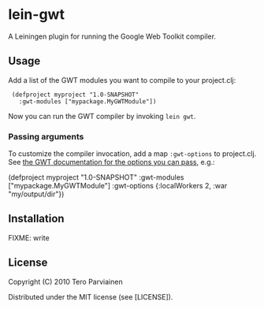 # lein-gwt

A Leiningen plugin for running the Google Web Toolkit compiler.

## Usage

Add a list of the GWT modules you want to compile to your project.clj:

     (defproject myproject "1.0-SNAPSHOT"
       :gwt-modules ["mypackage.MyGWTModule"])

Now you can run the GWT compiler by invoking `lein gwt`.

### Passing arguments

To customize the compiler invocation, add a map `:gwt-options` to project.clj. See [the GWT documentation for the options you can pass](http://code.google.com/webtoolkit/doc/1.6/FAQ_DebuggingAndCompiling.html#What_are_the_options_that_can_be_passed_to_the_compiler), e.g.:
 
   (defproject myproject "1.0-SNAPSHOT"
      :gwt-modules ["mypackage.MyGWTModule"]
      :gwt-options {:localWorkers 2, :war "my/output/dir"})

## Installation

FIXME: write

## License

Copyright (C) 2010 Tero Parviainen

Distributed under the MIT license (see [LICENSE]).
